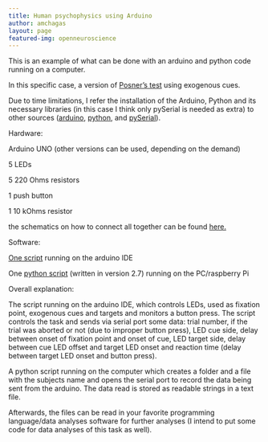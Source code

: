 ```yaml
---
title: Human psychophysics using Arduino
author: amchagas
layout: page
featured-img: openneuroscience
---
```

This is an example of what can be done with an arduino and python code running on a computer.

In this specific case, a version of [Posner&#8217;s test](http://en.wikipedia.org/wiki/Posner_cueing_task) using exogenous cues.

Due to time limitations, I refer the installation of the Arduino, Python and its necessary libraries (in this case I think only pySerial is needed as extra) to other sources ([arduino](http://arduino.cc/en/Guide/HomePage), [python](http://www.python.org/getit/), and [pySerial](http://pyserial.sourceforge.net/pyserial.html)).

Hardware:

Arduino UNO (other versions can be used, depending on the demand)

5 LEDs

5 220 Ohms resistors

1 push button

1 10 kOhms resistor

the schematics on how to connect all together can be found [here.](http://openeuroscience.wordpress.com/tutorials/human-psychophysics-using-arduino/schematics-posner-test/ "schematics Posner test")

Software:

[One script](http://openeuroscience.wordpress.com/tutorials/human-psychophysics-using-arduino/arduino-script-posner-test/ "Arduino script posner test") running on the arduino IDE

One [python script](http://openeuroscience.wordpress.com/tutorials/human-psychophysics-using-arduino/python-posner-test/ "Python record script posner test") (written in version 2.7) running on the PC/raspberry Pi

Overall explanation:

The script running on the arduino IDE, which controls LEDs, used as fixation point, exogenous cues and targets and monitors a button press. The script controls the task and sends via serial port some data: trial number, if the trial was aborted or not (due to improper button press), LED cue side, delay between onset of fixation point and onset of cue, LED target side, delay between cue LED offset and target LED onset and reaction time (delay between target LED onset and button press).

A python script running on the computer which creates a folder and a file with the subjects name and opens the serial port to record the data being sent from the arduino. The data read is stored as readable strings in a text file.

Afterwards, the files can be read in your favorite programming language/data analyses software for further analyses (I intend to put some code for data analyses of this task as well).
